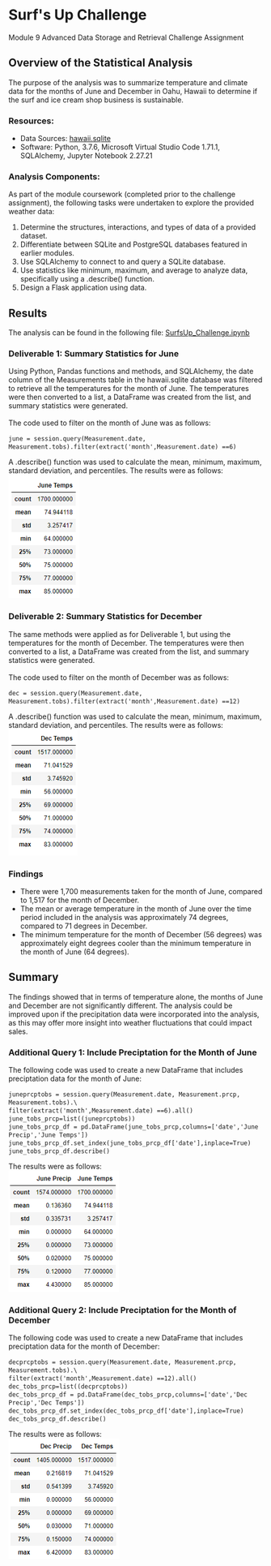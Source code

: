 # Surf's Up Challenge
Module 9 Advanced Data Storage and Retrieval Challenge Assignment
## Overview of the Statistical Analysis
The purpose of the analysis was to summarize temperature and climate data for the months of June and December in Oahu, Hawaii to determine if the surf and ice cream shop business is sustainable.
### Resources:
- Data Sources: [hawaii.sqlite](https://github.com/banasibb/surfs_up/blob/7ffb5581e784e225a4126853e1fe9df2e37737af/hawaii.sqlite)
- Software: Python, 3.7.6, Microsoft Virtual Studio Code 1.71.1, SQLAlchemy, Jupyter Notebook 2.27.21
### Analysis Components:
As part of the module coursework (completed prior to the challenge assignment), the following tasks were undertaken to explore the provided weather data:
1. Determine the structures, interactions, and types of data of a provided dataset.
2. Differentiate between SQLite and PostgreSQL databases featured in earlier modules.
3. Use SQLAlchemy to connect to and query a SQLite database.
4. Use statistics like minimum, maximum, and average to analyze data, specifically using a .describe() function.
5. Design a Flask application using data.
## Results
The analysis can be found in the following file: [SurfsUp_Challenge.ipynb](https://github.com/banasibb/surfs_up/blob/79544847a49a8c16ff56379493862b2f54435fce/SurfsUp_Challenge.ipynb)<br />
### Deliverable 1: Summary Statistics for June

Using Python, Pandas functions and methods, and SQLAlchemy, the date column of the Measurements table in the hawaii.sqlite database was filtered to retrieve all the temperatures for the month of June. The temperatures were then converted to a list, a DataFrame was created from the list, and summary statistics were generated.<br />
<br />The code used to filter on the month of June was as follows: <br />
 ```
june = session.query(Measurement.date, Measurement.tobs).filter(extract('month',Measurement.date) ==6)
  ```
A .describe() function was used to calculate the mean, minimum, maximum, standard deviation, and percentiles. The results were as follows:<br />
![June_Temps](https://github.com/banasibb/surfs_up/blob/7ffb5581e784e225a4126853e1fe9df2e37737af/Resources/June_Summary_Stats.png)
### Deliverable 2: Summary Statistics for December
The same methods were applied as for Deliverable 1, but using the temperatures for the month of December. The temperatures were then converted to a list, a DataFrame was created from the list, and summary statistics were generated.<br />
<br />The code used to filter on the month of December was as follows: <br />
 ```
dec = session.query(Measurement.date, Measurement.tobs).filter(extract('month',Measurement.date) ==12)
  ```
A .describe() function was used to calculate the mean, minimum, maximum, standard deviation, and percentiles. The results were as follows:<br />
![Dec_Temps](https://github.com/banasibb/surfs_up/blob/7ffb5581e784e225a4126853e1fe9df2e37737af/Resources/Dec_Summary_Stats.png)
### Findings
- There were 1,700 measurements taken for the month of June, compared to 1,517 for the month of December. 
- The mean or average temperature in the month of June over the time period included in the analysis was approximately 74 degrees, compared to 71 degrees in December. 
- The minimum temperature for the month of December (56 degrees) was approximately eight degrees cooler than the minimum temperature in the month of June (64 degrees). 
## Summary
The findings showed that in terms of temperature alone, the months of June and December are not significantly different. The analysis could be improved upon if the precipitation data were incorporated into the analysis, as this may offer more insight into weather fluctuations that could impact sales.
### Additional Query 1: Include Preciptation for the Month of June
The following code was used to create a new DataFrame that includes preciptation data for the month of June: <br />
 ```
juneprcptobs = session.query(Measurement.date, Measurement.prcp, Measurement.tobs).\
filter(extract('month',Measurement.date) ==6).all()
june_tobs_prcp=list((juneprcptobs))
june_tobs_prcp_df = pd.DataFrame(june_tobs_prcp,columns=['date','June Precip','June Temps'])
june_tobs_prcp_df.set_index(june_tobs_prcp_df['date'],inplace=True)
june_tobs_prcp_df.describe()
  ```
The results were as follows:<br />
![June_Rainfall_Temps](https://github.com/banasibb/surfs_up/blob/698ab82178b4b63a6e83a6437ea81a21571ab32a/Resources/June_Summary_Rainfall_Temps.png)
### Additional Query 2: Include Preciptation for the Month of December
The following code was used to create a new DataFrame that includes preciptation data for the month of December: <br />
 ```
decprcptobs = session.query(Measurement.date, Measurement.prcp, Measurement.tobs).\
filter(extract('month',Measurement.date) ==12).all()
dec_tobs_prcp=list((decprcptobs))
dec_tobs_prcp_df = pd.DataFrame(dec_tobs_prcp,columns=['date','Dec Precip','Dec Temps'])
dec_tobs_prcp_df.set_index(dec_tobs_prcp_df['date'],inplace=True)
dec_tobs_prcp_df.describe()
  ```
The results were as follows:<br />
![Dec_Rainfall_Temps](https://github.com/banasibb/surfs_up/blob/caa087ca758b76a02a0931f46d9ed8901bc466af/Resources/Dec_Summary_Rainfall_Temps.png)
